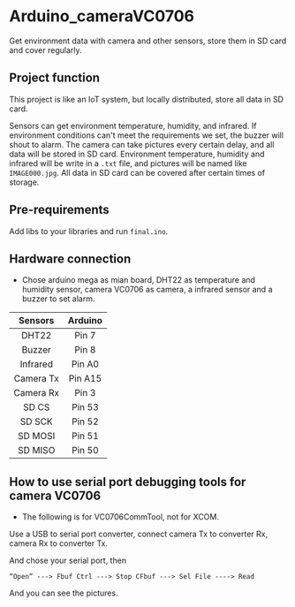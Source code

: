 # Arduino_cameraVC0706
Get environment data with camera and other sensors, store them in SD card and cover regularly.
## Project function
This project is like an IoT system, but locally distributed, store all data in SD card.

Sensors can get environment temperature, humidity, and infrared. If environment conditions can't meet the requirements we set, the buzzer will shout to alarm. The camera can take pictures every certain delay, and all data will be stored in SD card. Environment temperature, humidity and infrared will be write in a `.txt` file, and pictures will be named like `IMAGE000.jpg`. All data in SD card can be covered after certain times of storage.
## Pre-requirements
Add libs to your libraries and run `final.ino`.
## Hardware connection
* Chose arduino mega as mian board, DHT22 as temperature and humidity sensor, camera VC0706 as camera, a infrared sensor and a buzzer to set alarm.

| Sensors   | Arduino  |
| :-----:   | :-----:  |
|  DHT22    |  Pin 7   |
|  Buzzer   |  Pin 8   |
| Infrared  |  Pin A0  |
| Camera Tx |  Pin A15 |
| Camera Rx |  Pin 3   |
|   SD CS   |  Pin 53  |
|   SD SCK  |  Pin 52  |
|  SD MOSI  |  Pin 51  |
|  SD MISO  |  Pin 50  |
## How to use serial port debugging tools for camera VC0706
* The following is for VC0706CommTool, not for XCOM.

Use a USB to serial port converter, connect camera Tx to converter Rx, camera Rx to converter Tx.

And chose your serial port, then

`“Open” ---> Fbuf Ctrl ---> Stop CFbuf ---> Sel File ----> Read`

And you can see the pictures.
